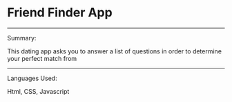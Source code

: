 <h1>Friend Finder App</h1>
<hr large>

Summary:

This dating app asks you to answer a list of questions in order to determine your perfect match from 
<hr large>

Languages Used:

Html, CSS, Javascript
